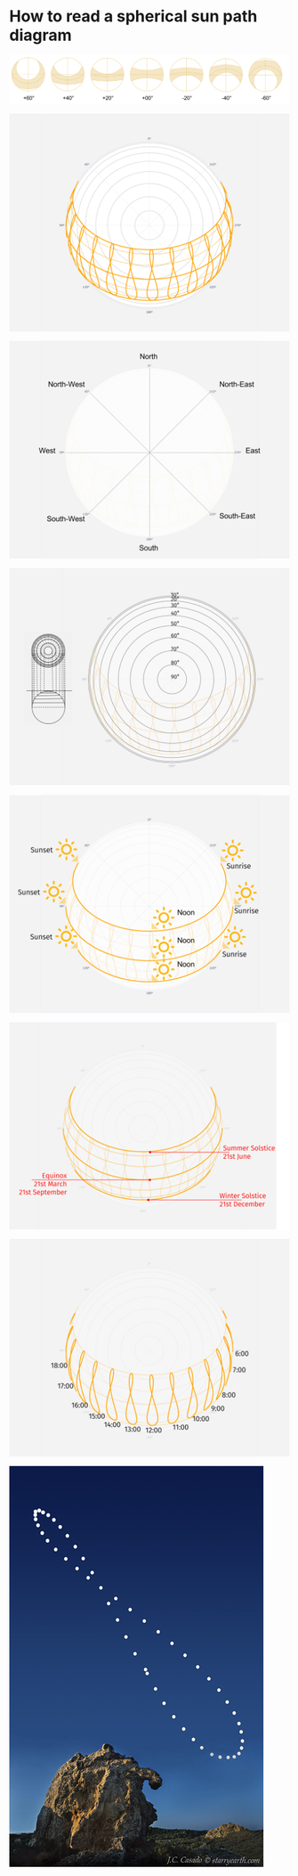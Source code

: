 # How to read a spherical sun path diagram

![](../../../../.gitbook/assets/01.png)

![](../../../../.gitbook/assets/02.png)

![](../../../../.gitbook/assets/03.png)

![](../../../../.gitbook/assets/04b.png)

![](../../../../.gitbook/assets/05.png)

![](../../../../.gitbook/assets/06.png)

![](../../../../.gitbook/assets/07.png)

![](../../../../.gitbook/assets/08.png)

